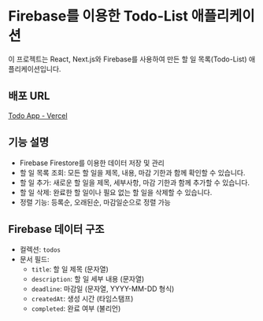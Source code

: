 # Firebase를 이용한 Todo-List 애플리케이션

이 프로젝트는 React, Next.js와 Firebase를 사용하여 만든 할 일 목록(Todo-List) 애플리케이션입니다.

## 배포 URL
[Todo App - Vercel](https://todo-app-nextjs-firebase-vercel.app) <!-- 실제 배포된 Vercel URL로 변경해주세요 -->

## 기능 설명

- Firebase Firestore를 이용한 데이터 저장 및 관리
- 할 일 목록 조회: 모든 할 일을 제목, 내용, 마감 기한과 함께 확인할 수 있습니다.
- 할 일 추가: 새로운 할 일을 제목, 세부사항, 마감 기한과 함께 추가할 수 있습니다.
- 할 일 삭제: 완료한 할 일이나 필요 없는 할 일을 삭제할 수 있습니다.
- 정렬 기능: 등록순, 오래된순, 마감일순으로 정렬 가능

## Firebase 데이터 구조

- 컬렉션: `todos`
- 문서 필드:
  - `title`: 할 일 제목 (문자열)
  - `description`: 할 일 세부 내용 (문자열)
  - `deadline`: 마감일 (문자열, YYYY-MM-DD 형식)
  - `createdAt`: 생성 시간 (타임스탬프)
  - `completed`: 완료 여부 (불리언)
